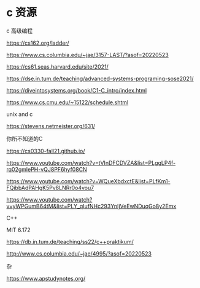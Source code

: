 # c 资源

c 高级编程

https://cs162.org/ladder/


https://www.cs.columbia.edu/~jae/3157-LAST/?asof=20220523





https://cs61.seas.harvard.edu/site/2021/



https://dse.in.tum.de/teaching/advanced-systems-programing-sose2021/



https://diveintosystems.org/book/C1-C_intro/index.html



https://www.cs.cmu.edu/~15122/schedule.shtml



unix and c

https://stevens.netmeister.org/631/



你所不知道的C

https://cs0330-fall21.github.io/



https://www.youtube.com/watch?v=tVInDFCDVZA&list=PLggLP4f-rq02gmlePH-vQJ8PF6hyf08CN



https://www.youtube.com/watch?v=WQueXbdxctE&list=PLfKm1-FQibbAdPAHgK5Pv8LNRr0o4vou7



https://www.youtube.com/watch?v=yWPGumB64tM&list=PLY_qIufNHc293YnIjVeEwNDuqGo8y2Emx

C++

MIT 6.172

https://db.in.tum.de/teaching/ss22/c++praktikum/



http://www.cs.columbia.edu/~jae/4995/?asof=20220523


杂

https://www.apstudynotes.org/

